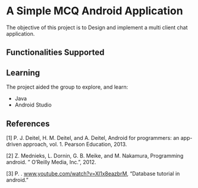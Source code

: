 # A Simple MCQ Android Application
The objective of this project is to Design and implement a multi client chat application.

Functionalities Supported
------------------------



Learning
-------
The project aided the group to explore, and learn:
- Java
- Android Studio


References
-----------
[1] P. J. Deitel, H. M. Deitel, and A. Deitel, Android for programmers: an app-driven approach, vol. 1. Pearson Education, 2013.


[2] Z. Mednieks, L. Dornin, G. B. Meike, and M. Nakamura, Programming android. ” O’Reilly Media, Inc.”, 2012.


[3] P. . www.youtube.com/watch?v=Xl1x8eazbrM, “Database tutorial in android.”

